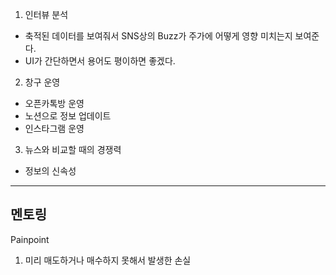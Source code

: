 1. 인터뷰 분석

- 축적된 데이터를 보여줘서 SNS상의 Buzz가 주가에 어떻게 영향 미치는지 보여준다.
- UI가 간단하면서 용어도 평이하면 좋겠다.

2. 창구 운영
- 오픈카톡방 운영
- 노션으로 정보 업데이트
- 인스타그램 운영

3. 뉴스와 비교할 때의 경쟁력
- 정보의 신속성

---

## 멘토링

Painpoint
1. 미리 매도하거나 매수하지 못해서 발생한 손실




